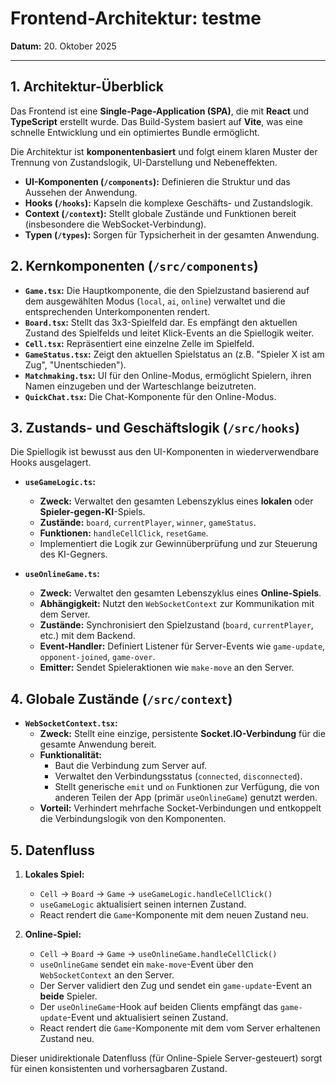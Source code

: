# Frontend-Architektur: testme

**Datum:** 20. Oktober 2025

---

## 1. Architektur-Überblick

Das Frontend ist eine **Single-Page-Application (SPA)**, die mit **React** und **TypeScript** erstellt wurde. Das Build-System basiert auf **Vite**, was eine schnelle Entwicklung und ein optimiertes Bundle ermöglicht.

Die Architektur ist **komponentenbasiert** und folgt einem klaren Muster der Trennung von Zustandslogik, UI-Darstellung und Nebeneffekten.

-   **UI-Komponenten (`/components`):** Definieren die Struktur und das Aussehen der Anwendung.
-   **Hooks (`/hooks`):** Kapseln die komplexe Geschäfts- und Zustandslogik.
-   **Context (`/context`):** Stellt globale Zustände und Funktionen bereit (insbesondere die WebSocket-Verbindung).
-   **Typen (`/types`):** Sorgen für Typsicherheit in der gesamten Anwendung.

## 2. Kernkomponenten (`/src/components`)

-   **`Game.tsx`:** Die Hauptkomponente, die den Spielzustand basierend auf dem ausgewählten Modus (`local`, `ai`, `online`) verwaltet und die entsprechenden Unterkomponenten rendert.
-   **`Board.tsx`:** Stellt das 3x3-Spielfeld dar. Es empfängt den aktuellen Zustand des Spielfelds und leitet Klick-Events an die Spiellogik weiter.
-   **`Cell.tsx`:** Repräsentiert eine einzelne Zelle im Spielfeld.
-   **`GameStatus.tsx`:** Zeigt den aktuellen Spielstatus an (z.B. "Spieler X ist am Zug", "Unentschieden").
-   **`Matchmaking.tsx`:** UI für den Online-Modus, ermöglicht Spielern, ihren Namen einzugeben und der Warteschlange beizutreten.
-   **`QuickChat.tsx`:** Die Chat-Komponente für den Online-Modus.

## 3. Zustands- und Geschäftslogik (`/src/hooks`)

Die Spiellogik ist bewusst aus den UI-Komponenten in wiederverwendbare Hooks ausgelagert.

-   **`useGameLogic.ts`:**
    -   **Zweck:** Verwaltet den gesamten Lebenszyklus eines **lokalen** oder **Spieler-gegen-KI**-Spiels.
    -   **Zustände:** `board`, `currentPlayer`, `winner`, `gameStatus`.
    -   **Funktionen:** `handleCellClick`, `resetGame`.
    -   Implementiert die Logik zur Gewinnüberprüfung und zur Steuerung des KI-Gegners.

-   **`useOnlineGame.ts`:**
    -   **Zweck:** Verwaltet den gesamten Lebenszyklus eines **Online-Spiels**.
    -   **Abhängigkeit:** Nutzt den `WebSocketContext` zur Kommunikation mit dem Server.
    -   **Zustände:** Synchronisiert den Spielzustand (`board`, `currentPlayer`, etc.) mit dem Backend.
    -   **Event-Handler:** Definiert Listener für Server-Events wie `game-update`, `opponent-joined`, `game-over`.
    -   **Emitter:** Sendet Spieleraktionen wie `make-move` an den Server.

## 4. Globale Zustände (`/src/context`)

-   **`WebSocketContext.tsx`:**
    -   **Zweck:** Stellt eine einzige, persistente **Socket.IO-Verbindung** für die gesamte Anwendung bereit.
    -   **Funktionalität:**
        -   Baut die Verbindung zum Server auf.
        -   Verwaltet den Verbindungsstatus (`connected`, `disconnected`).
        -   Stellt generische `emit` und `on` Funktionen zur Verfügung, die von anderen Teilen der App (primär `useOnlineGame`) genutzt werden.
    -   **Vorteil:** Verhindert mehrfache Socket-Verbindungen und entkoppelt die Verbindungslogik von den Komponenten.

## 5. Datenfluss

1.  **Lokales Spiel:**
    -   `Cell` -> `Board` -> `Game` -> `useGameLogic.handleCellClick()`
    -   `useGameLogic` aktualisiert seinen internen Zustand.
    -   React rendert die `Game`-Komponente mit dem neuen Zustand neu.

2.  **Online-Spiel:**
    -   `Cell` -> `Board` -> `Game` -> `useOnlineGame.handleCellClick()`
    -   `useOnlineGame` sendet ein `make-move`-Event über den `WebSocketContext` an den Server.
    -   Der Server validiert den Zug und sendet ein `game-update`-Event an **beide** Spieler.
    -   Der `useOnlineGame`-Hook auf beiden Clients empfängt das `game-update`-Event und aktualisiert seinen Zustand.
    -   React rendert die `Game`-Komponente mit dem vom Server erhaltenen Zustand neu.

Dieser unidirektionale Datenfluss (für Online-Spiele Server-gesteuert) sorgt für einen konsistenten und vorhersagbaren Zustand.
